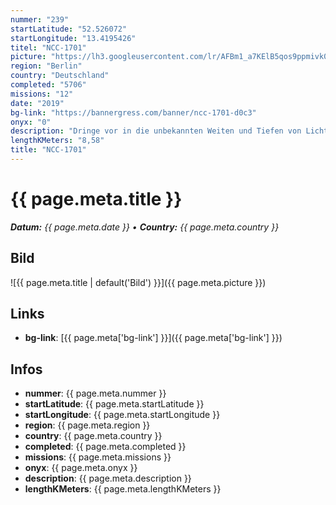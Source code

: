 ```yaml
---
nummer: "239"
startLatitude: "52.526072"
startLongitude: "13.4195426"
titel: "NCC-1701"
picture: "https://lh3.googleusercontent.com/lr/AFBm1_a7KElB5qos9ppmivk0gdSR5sEfDH0jQxqj9wWiMNnKgsAaDZjIc01OQot3iggrrIxjXnkX8g87Wv5_2YKHpnLtNp0b1Pj7rycxIxXEujKxBw5lQFuUyUqEs12inAMlC26O-imUqJB5fPYXw9qSmGouySNjlVs9MBPVR2of5sAXH3kgOdBdXNaaDeSR1P63HrMaDU8i9DsQTiGNFnRy1f8a_tjyEsDa1j17GL4s_pAslLRiOMiahaTgKWqrd3UOYUk3TpQfIuC7lorLGxfgXqkhb-AroZL3Uj7Lw2iN5QqYEJ0WFvy12KF0QK6MQ-5MsFt84ND1RN2fWTTZ1zLjLu90sIudQ_qbQgRs_XIIwcoNQdX39HoTyJodkyLchoQSNw3rZIFkli6T6XxBl5EXf_P-KkteZTAFONUeqXmP7xoBwee2XiEt7nP4e0ItGXhHFVag29F2ps3zO_goa0HXg7zc_aRKSAWfYzCWRqugMaMX3QmP-aQ4rgUnnwpf4V653S2TrxymiDCQOeYIWdcla4N1c7DGGUcPJfM5VEMKRQaDr5T4qBp4DjEJMdaB2cTvF74OaY8n46PfWA6Cz1KG1gn-JQ6VbuCSeMsqWrmbwIZHdwScb8vuRf6OR30U858Q2kjV28G86YAarlrvDrYIeadbLx6Cyq4paLHCNb4YfEbccoGu7rym6lfTQvcYZbf19GK8qZjp4chNEePvWw-tnanFcl6m6_PmKGsIMzmTT5ywXkygQU2gHIo0RvtJeGlchnLIdIa8Ah-5NxcdbjgEQvYdJZsB9T38p-nTsOwcXexp1v9e7C1uxEyfcddgj-mniIEIimxMm9AcKHehBuHEhlGpGA69zWw"
region: "Berlin"
country: "Deutschland"
completed: "5706"
missions: "12"
date: "2019"
bg-link: "https://bannergress.com/banner/ncc-1701-d0c3"
onyx: "0"
description: "Dringe vor in die unbekannten Weiten und Tiefen von Lichtenberg und Treptow.Hack only"
lengthKMeters: "8,58"
title: "NCC-1701"
---
```


# {{ page.meta.title }}
_**Datum:** {{ page.meta.date }} • **Country:** {{ page.meta.country }}_

## Bild
![{{ page.meta.title | default('Bild') }}]({{ page.meta.picture }})

## Links
- **bg-link**: [{{ page.meta['bg-link'] }}]({{ page.meta['bg-link'] }})

## Infos
- **nummer**: {{ page.meta.nummer }}
- **startLatitude**: {{ page.meta.startLatitude }}
- **startLongitude**: {{ page.meta.startLongitude }}
- **region**: {{ page.meta.region }}
- **country**: {{ page.meta.country }}
- **completed**: {{ page.meta.completed }}
- **missions**: {{ page.meta.missions }}
- **onyx**: {{ page.meta.onyx }}
- **description**: {{ page.meta.description }}
- **lengthKMeters**: {{ page.meta.lengthKMeters }}

